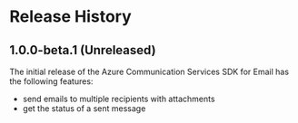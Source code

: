 # Release History

## 1.0.0-beta.1 (Unreleased)

The initial release of the Azure Communication Services SDK for Email has the following features:

- send emails to multiple recipients with attachments
- get the status of a sent message

